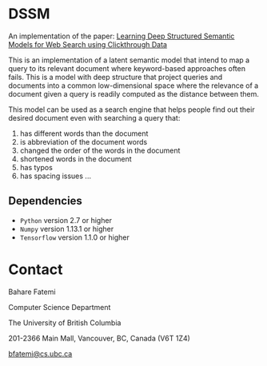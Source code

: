# DSSM
An implementation of the paper: [Learning Deep Structured Semantic Models for Web Search using Clickthrough Data](https://dl.acm.org/citation.cfm?id=2505665)


This is an implementation of a latent semantic model that intend to map a query to its relevant document where keyword-based approaches often fails. This is a model with deep structure that project queries and documents into a common low-dimensional space where the relevance of a document given a query is readily computed as the distance between them.

This model can be used as a search engine that helps people find out their desired document even with searching a query that:
1. has different words than the document
2. is abbreviation of the document words
3. changed the order of the words in the document
4. shortened words in the document
5. has typos
5. has spacing issues
...

## Dependencies

* `Python` version 2.7 or higher
* `Numpy` version 1.13.1 or higher
* `Tensorflow` version 1.1.0 or higher

Contact
=======

Bahare Fatemi

Computer Science Department

The University of British Columbia

201-2366 Main Mall, Vancouver, BC, Canada (V6T 1Z4)  

<bfatemi@cs.ubc.ca>

